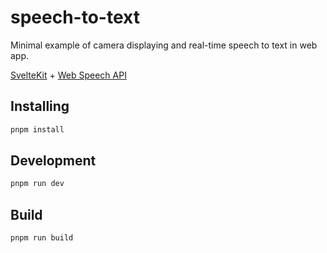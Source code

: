 # speech-to-text

Minimal example of camera displaying and real-time speech to text in web app.

[SvelteKit](https://kit.svelte.dev/) + [Web Speech API](https://developer.mozilla.org/en-US/docs/Web/API/Web_Speech_API)

## Installing

```bash
pnpm install
```

## Development

```bash
pnpm run dev
```

## Build

```bash
pnpm run build
```
